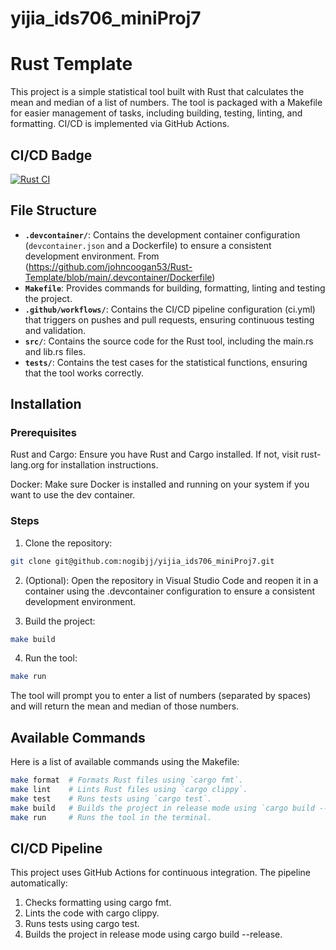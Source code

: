 # yijia_ids706_miniProj7

# Rust Template

This project is a simple statistical tool built with Rust that calculates the mean and median of a list of numbers. The tool is packaged with a Makefile for easier management of tasks, including building, testing, linting, and formatting. CI/CD is implemented via GitHub Actions.

## CI/CD Badge
[![Rust CI](https://github.com/nogibjj/yijia_ids706_miniProj7/actions/workflows/ci.yml/badge.svg)](https://github.com/nogibjj/yijia_ids706_miniProj7/actions/workflows/ci.yml)

## File Structure

- **`.devcontainer/`**: Contains the development container configuration (`devcontainer.json` and a Dockerfile) to ensure a consistent development environment. From (https://github.com/johncoogan53/Rust-Template/blob/main/.devcontainer/Dockerfile)
- **`Makefile`**: Provides commands for building, formatting, linting and testing the project.
- **`.github/workflows/`**: Contains the CI/CD pipeline configuration (ci.yml) that triggers on pushes and pull requests, ensuring continuous testing and validation.
- **`src/`**: Contains the source code for the Rust tool, including the main.rs and lib.rs files.
- **`tests/`**: Contains the test cases for the statistical functions, ensuring that the tool works correctly.


## Installation

### Prerequisites
Rust and Cargo: Ensure you have Rust and Cargo installed. If not, visit rust-lang.org for installation instructions.

Docker: Make sure Docker is installed and running on your system if you want to use the dev container.

### Steps
1. Clone the repository:

```sh
git clone git@github.com:nogibjj/yijia_ids706_miniProj7.git
```

2. (Optional): Open the repository in Visual Studio Code and reopen it in a container using the .devcontainer configuration to ensure a consistent development environment.

3. Build the project:
```sh
make build 
```

4. Run the tool:
```sh
make run 
```
The tool will prompt you to enter a list of numbers (separated by spaces) and will return the mean and median of those numbers.

## Available Commands
Here is a list of available commands using the Makefile:
```sh
make format  # Formats Rust files using `cargo fmt`.
make lint    # Lints Rust files using `cargo clippy`.
make test    # Runs tests using `cargo test`.
make build   # Builds the project in release mode using `cargo build --release`.
make run     # Runs the tool in the terminal.
```

## CI/CD Pipeline
This project uses GitHub Actions for continuous integration. The pipeline automatically:

1. Checks formatting using cargo fmt.
2. Lints the code with cargo clippy.
3. Runs tests using cargo test.
4. Builds the project in release mode using cargo build --release.
